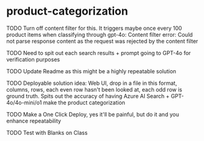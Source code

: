 # product-categorization

TODO Turn off content filter for this. It triggers maybe once every 100 product items when classifying through gpt-4o: Content filter error: Could not parse response content as the request was rejected by the content filter

TODO Need to spit out each search results + prompt going to GPT-4o for verification purposes

TODO Update Readme as this might be a highly repeatable solution



TODO Deployable solution idea: Web UI, drop in a file in this format, columns, rows, each even row hasn't been looked at, each odd row is ground truth. Spits out the accuracy of having Azure AI Search + GPT-4o/4o-mini/o1 make the product categorization

TODO Make a One Click Deploy, yes it'll be painful, but do it and you enhance repeatability


TODO Test with Blanks on Class